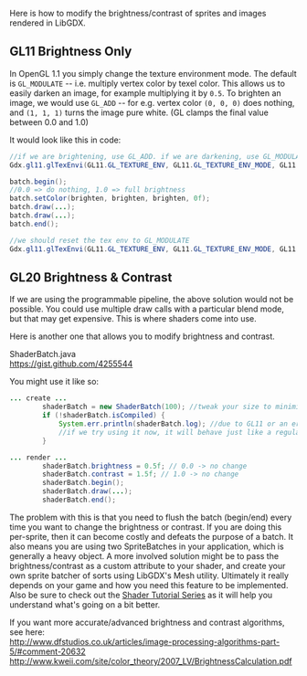 Here is how to modify the brightness/contrast of sprites and images rendered in LibGDX. 

## GL11 Brightness Only

In OpenGL 1.1 you simply change the texture environment mode. The default is `GL_MODULATE` -- i.e. multiply vertex color by texel color. This allows us to easily darken an image, for example multiplying it by `0.5`. To brighten an image, we would use `GL_ADD` -- for e.g. vertex color `(0, 0, 0)` does nothing, and `(1, 1, 1)` turns the image pure white. (GL clamps the final value between 0.0 and 1.0)

It would look like this in code:
```java
//if we are brightening, use GL_ADD. if we are darkening, use GL_MODULATE
Gdx.gl11.glTexEnvi(GL11.GL_TEXTURE_ENV, GL11.GL_TEXTURE_ENV_MODE, GL11.GL_ADD);

batch.begin();
//0.0 => do nothing, 1.0 => full brightness
batch.setColor(brighten, brighten, brighten, 0f);
batch.draw(...);
batch.draw(...);
batch.end();

//we should reset the tex env to GL_MODULATE
Gdx.gl11.glTexEnvi(GL11.GL_TEXTURE_ENV, GL11.GL_TEXTURE_ENV_MODE, GL11.GL_ADD);
```

## GL20 Brightness & Contrast

If we are using the programmable pipeline, the above solution would not be possible. You could use multiple draw calls with a particular blend mode, but that may get expensive. This is where shaders come into use.

Here is another one that allows you to modify brightness and contrast. 

ShaderBatch.java  
https://gist.github.com/4255544

You might use it like so:
```java
... create ...
		shaderBatch = new ShaderBatch(100); //tweak your size to minimize memory waste
		if (!shaderBatch.isCompiled) {
			System.err.println(shaderBatch.log); //due to GL11 or an error compiling shader
			//if we try using it now, it will behave just like a regular sprite batch
		}

... render ...
		shaderBatch.brightness = 0.5f; // 0.0 -> no change
		shaderBatch.contrast = 1.5f; // 1.0 -> no change
		shaderBatch.begin();
		shaderBatch.draw(...);
		shaderBatch.end();
```

The problem with this is that you need to flush the batch (begin/end) every time you want to change the brightness or contrast. If you are doing this per-sprite, then it can become costly and defeats the purpose of a batch. It also means you are using two SpriteBatches in your application, which is generally a heavy object. A more involved solution might be to pass the brightness/contrast as a custom attribute to your shader, and create your own sprite batcher of sorts using LibGDX's Mesh utility. Ultimately it really depends on your game and how you need this feature to be implemented. Also be sure to check out the [Shader Tutorial Series](Shaders) as it will help you understand what's going on a bit better.

If you want more accurate/advanced brightness and contrast algorithms, see here:  
http://www.dfstudios.co.uk/articles/image-processing-algorithms-part-5/#comment-20632  
http://www.kweii.com/site/color_theory/2007_LV/BrightnessCalculation.pdf
